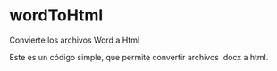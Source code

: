 # wordToHtml
Convierte los archivos Word a Html

Este es un código simple, que permite convertir archivos .docx a html.
